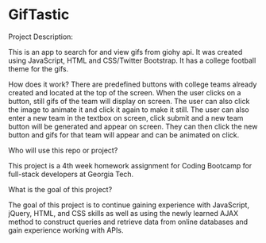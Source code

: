 # GifTastic

Project Description:

This is an app to search for and view gifs from giohy api. It was created using JavaScript, HTML and CSS/Twitter Bootstrap. It has a college football theme for the gifs.

How does it work? 
There are predefined buttons with college teams already created and located at the top of the screen.  When the user clicks on a button, still gifs of the team will display on screen.  The user can also click the image to animate it and click it again to make it still.  The user can also enter a new team in the textbox on screen, click submit and a new team button will be generated and appear on screen.  They can then click the new button and gifs for that team will appear and can be animated on click.

Who will use this repo or project?

This project is a 4th week homework assignment for Coding Bootcamp for full-stack developers at Georgia Tech. 

What is the goal of this project?

The goal of this project is to continue gaining experience with JavaScript, jQuery, HTML, and CSS skills as well as using the newly learned AJAX method to construct queries and retrieve data from online databases and gain experience working with APIs.